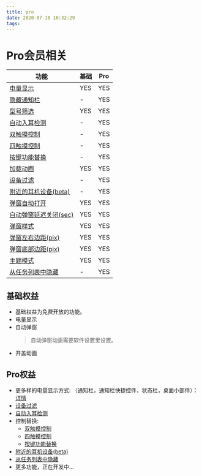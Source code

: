 ```yaml
---
title: pro
date: 2020-07-10 10:32:29
tags:
---
```


# Pro会员相关
功能 | 基础 | Pro
---- | --- | ---
[电量显示](/2020/07/09/normal/#应用没办法查看电量) | YES | YES
[隐藏通知栏](/2020/07/10/function-note/#隐藏通知栏) |  - | YES
[型号筛选](/2020/07/10/function-active/#型号筛选) |  YES | YES
[自动入耳检测](/2020/07/10/function-active/#自动入耳检测) |  - | YES
[双触摸控制](/2020/07/10/function-active/#双触摸控制) |  - | YES
[四触摸控制](/2020/07/10/function-active/#四触摸控制) |  - | YES
[按键功能替换](/2020/07/10/function-active/#按键功能替换) |  - | YES
[加载动画](/2020/07/10/function-active/#加载动画) |  YES | YES
[设备过滤](/2020/07/10/function-active/#设备过滤) |  - | YES
[附近的耳机设备(beta)](/2020/07/10/function-active/#附近的耳机设备-beta) |  - | YES
[弹窗自动打开](/2020/07/10/function-interface/#弹窗自动打开) |  YES | YES
[自动弹窗延迟关闭(sec)](/2020/07/10/function-interface/#自动弹窗延迟关闭-sec) |  YES | YES
[弹窗样式](/2020/07/10/function-interface/#弹窗样式) |  YES | YES
[弹窗左右边距(pix)](/2020/07/10/function-interface/#弹窗左右边距-pix) |  YES | YES
[弹窗底部边距(pix)](/2020/07/10/function-interface/#弹窗底部边距-pix) |  YES | YES
[主题模式](/2020/07/10/function-interface/#主题模式) |  YES | YES
[从任务列表中隐藏](/2020/07/10/function-interface/#从任务列表中隐藏) |  - | YES




## 基础权益
* 基础权益为免费开放的功能。
* 电量显示
* 自动弹窗
    > 自动弹窗动画需要软件设置里设置。
* 开盖动画

## Pro权益
* 更多样的电量显示方式: （通知栏，通知栏快捷控件，状态栏，桌面小部件）： [详情](/2020/07/10/function-interface/)
* [设备过滤](/2020/07/10/function-active/#设备过滤)
* [自动入耳检测](/2020/07/10/function-active/#自动入耳检测)
* 控制替换: 
    * [双触摸控制](/2020/07/10/function-active/#双触摸控制)
    * [四触摸控制](/2020/07/10/function-active/#四触摸控制)
    * [按键功能替换](/2020/07/10/function-active/#按键功能替换)
* [附近的耳机设备(beta)](/2020/07/10/function-active/#附近的耳机设备-beta)
* [从任务列表中隐藏](/2020/07/10/function-interface/#从任务列表中隐藏)
* 更多功能，正在开发中...
